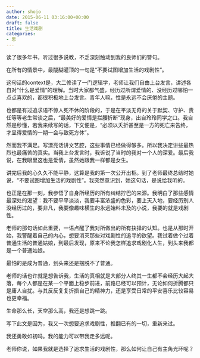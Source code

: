 ```yaml
---
author: shojo
date: 2015-06-11 03:16:00+00:00
draft: false
title: 生活戏剧
categories:
- 思
---
```


读了很多年书，听过很多说教，不乏深刻触动到我的良师们的警句。

在所有的情景中，最醍醐灌顶的一句是“不要试图增加生活的戏剧性”。

这句话的context是，大二修读了一门逻辑学，老师让我们自由上台发言，讲述各自对“什么是爱情”的理解。当时大家都气盛，经历过所谓爱情的、没经历过哪怕一点点喜欢的，都很积极地上台发言。青年人嘛，性是永远不会厌倦的主题。

也都是有过追求语不惊人死不休的阶段的，于是在平淡无奇的关于默契、守护、责任等等老生常谈之后，“最美好的爱情是拦腰折断”现身，出自玲玲同学之口。我自然是秒懂，若我来续写的话，下文便是，“必须以夭折甚至是一方的死亡来告终，才显得爱情的一期一会与致死方休”。

然而我不满足。写漂亮话讲文艺腔，这些事情已经做得够多。所以我决定讲些最热烈也最痛苦的真实。当我上台发言时，我诉说了当时的我对一个人的深爱。最后我说，在我眼里这也是爱情，虽然她跟我一样都是女生。

讲完后我的心久久不能平静，这算是我的第一次公开出柜。到了老师最终总结时她说，“不要试图增加生活的戏剧性”。我突然意识到，她这句话，是说给我听的。

也正是在那一刻，我参悟了自身所经历的所有纠结拧巴的来源。我明白了那些感情最深处的渴望：我不要平平淡淡，我要丰富浓盛的色彩，要上天入地，要经历别人没经历过的，要非凡，我要像趣味横生的永远始料未及的小说，我要的就是戏剧性。

老师的那句话如此重要，一语点醒了我对所做出的所有抉择的认知。也是从那时开始，我警醒着自己的内心，想要消灭那些对戏剧性的追寻的欲望。我试着做个过着普通生活的普通姑娘，到最后发现，原来不论我怎样追求戏剧化人生，到头来我都是一个普通姑娘。

最怕的是成为普通，到头来还是摆脱不了普通。

老师的话也许就是想告诉我，生活的真相就是大部分人终其一生都不会经历大起大落，每个人都是在某一个平面上稳步前进，前路已经可以预计，无论如何折腾都只是庸人自扰。与其反反复复折损自己的精神力，还是享受日常的平安喜乐比较容易也更幸福。

生命那么长，天空那么高，我还是想跳一跳。

写下此文是因为，我又一次想要追求戏剧性，推翻已有的一切，重新来过。

我还勇敢如初吗。我的能力可以带我走多远呢。

老师你说，如果我就是选择了追求生活的戏剧性，那么如何让自己有主角光环呢？
